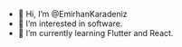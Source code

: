 - 👋 Hi, I’m @EmirhanKaradeniz
- 👀 I’m interested in software.
- 🌱 I’m currently learning Flutter and React.


<!---
EmirhanKaradeniz/EmirhanKaradeniz is a ✨ special ✨ repository because its `README.md` (this file) appears on your GitHub profile.
You can click the Preview link to take a look at your changes.
--->

